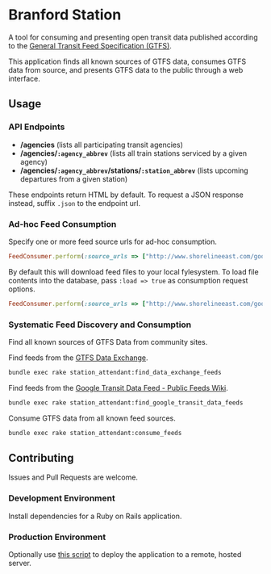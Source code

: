 # Branford Station

A tool for consuming and presenting open transit data published according to the [General Transit Feed Specification (GTFS)](https://developers.google.com/transit/gtfs/).

This application
 finds all known sources of GTFS data,
 consumes GTFS data from source,
 and presents GTFS data to the public through a web interface.

##  Usage

### API Endpoints

 + **/agencies** (lists all participating transit agencies)
 + **/agencies/`:agency_abbrev`** (lists all train stations serviced by a given agency)
 + **/agencies/`:agency_abbrev`/stations/`:station_abbrev`** (lists upcoming departures from a given station)

These endpoints return HTML by default. To request a JSON response instead, suffix `.json` to the endpoint url.

### Ad-hoc Feed Consumption

Specify one or more feed source urls for ad-hoc consumption.
```` rb
FeedConsumer.perform(:source_urls => ["http://www.shorelineeast.com/google_transit.zip", "http://web.mta.info/developers/data/mnr/google_transit.zip"])
````

By default this will download feed files to your local fylesystem.
 To load file contents into the database, pass `:load => true` as consumption request options.
 ```` rb
FeedConsumer.perform(:source_urls => ["http://www.shorelineeast.com/google_transit.zip", "http://web.mta.info/developers/data/mnr/google_transit.zip"], :load => true)
````

### Systematic Feed Discovery and Consumption

Find all known sources of GTFS Data from community sites.

Find feeds from the [GTFS Data Exchange](http://www.gtfs-data-exchange.com/).
```` sh
bundle exec rake station_attendant:find_data_exchange_feeds
````

Find feeds from the [Google Transit Data Feed - Public Feeds Wiki](https://code.google.com/p/googletransitdatafeed/wiki/PublicFeeds).
```` sh
bundle exec rake station_attendant:find_google_transit_data_feeds
````

Consume GTFS data from all known feed sources.
``` sh
bundle exec rake station_attendant:consume_feeds
```

## Contributing

Issues and Pull Requests are welcome.

### Development Environment

Install dependencies for a Ruby on Rails application.

### Production Environment

Optionally use [this script](https://github.com/s2t2/trailmix-solo) to deploy the application to a remote, hosted server.
